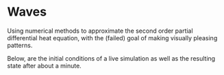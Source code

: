 # Waves

Using numerical methods to approximate the second order partial differential heat equation, with the (failed) goal of making visually pleasing patterns.

Below, are the initial conditions of a live simulation as well as the resulting state after about a minute.


